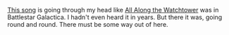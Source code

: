 <a href="https://www.youtube.com/watch?v=RGQxI0G6mKk">This song</a> is going through my head like <a href="https://www.youtube.com/watch?v=J1__dINxiXU">All Along the Watchtower</a> was in Battlestar Galactica. I hadn't even heard it in years. But there it was, going round and round. There must be some way out of here. 
